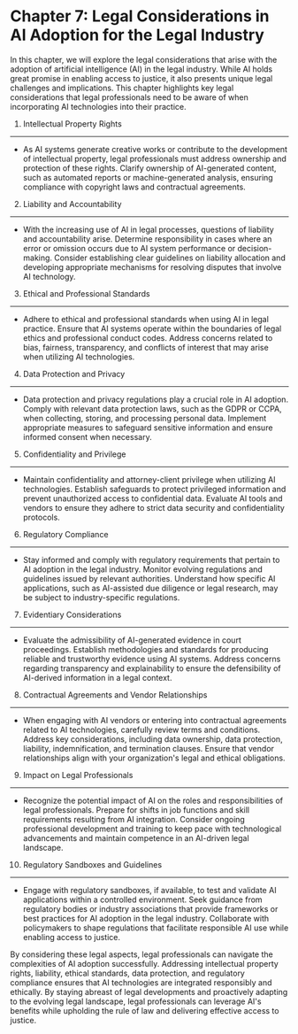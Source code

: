 Chapter 7: Legal Considerations in AI Adoption for the Legal Industry
=====================================================================

In this chapter, we will explore the legal considerations that arise with the adoption of artificial intelligence (AI) in the legal industry. While AI holds great promise in enabling access to justice, it also presents unique legal challenges and implications. This chapter highlights key legal considerations that legal professionals need to be aware of when incorporating AI technologies into their practice.

1. Intellectual Property Rights
-------------------------------

* As AI systems generate creative works or contribute to the development of intellectual property, legal professionals must address ownership and protection of these rights. Clarify ownership of AI-generated content, such as automated reports or machine-generated analysis, ensuring compliance with copyright laws and contractual agreements.

2. Liability and Accountability
-------------------------------

* With the increasing use of AI in legal processes, questions of liability and accountability arise. Determine responsibility in cases where an error or omission occurs due to AI system performance or decision-making. Consider establishing clear guidelines on liability allocation and developing appropriate mechanisms for resolving disputes that involve AI technology.

3. Ethical and Professional Standards
-------------------------------------

* Adhere to ethical and professional standards when using AI in legal practice. Ensure that AI systems operate within the boundaries of legal ethics and professional conduct codes. Address concerns related to bias, fairness, transparency, and conflicts of interest that may arise when utilizing AI technologies.

4. Data Protection and Privacy
------------------------------

* Data protection and privacy regulations play a crucial role in AI adoption. Comply with relevant data protection laws, such as the GDPR or CCPA, when collecting, storing, and processing personal data. Implement appropriate measures to safeguard sensitive information and ensure informed consent when necessary.

5. Confidentiality and Privilege
--------------------------------

* Maintain confidentiality and attorney-client privilege when utilizing AI technologies. Establish safeguards to protect privileged information and prevent unauthorized access to confidential data. Evaluate AI tools and vendors to ensure they adhere to strict data security and confidentiality protocols.

6. Regulatory Compliance
------------------------

* Stay informed and comply with regulatory requirements that pertain to AI adoption in the legal industry. Monitor evolving regulations and guidelines issued by relevant authorities. Understand how specific AI applications, such as AI-assisted due diligence or legal research, may be subject to industry-specific regulations.

7. Evidentiary Considerations
-----------------------------

* Evaluate the admissibility of AI-generated evidence in court proceedings. Establish methodologies and standards for producing reliable and trustworthy evidence using AI systems. Address concerns regarding transparency and explainability to ensure the defensibility of AI-derived information in a legal context.

8. Contractual Agreements and Vendor Relationships
--------------------------------------------------

* When engaging with AI vendors or entering into contractual agreements related to AI technologies, carefully review terms and conditions. Address key considerations, including data ownership, data protection, liability, indemnification, and termination clauses. Ensure that vendor relationships align with your organization's legal and ethical obligations.

9. Impact on Legal Professionals
--------------------------------

* Recognize the potential impact of AI on the roles and responsibilities of legal professionals. Prepare for shifts in job functions and skill requirements resulting from AI integration. Consider ongoing professional development and training to keep pace with technological advancements and maintain competence in an AI-driven legal landscape.

10. Regulatory Sandboxes and Guidelines
---------------------------------------

* Engage with regulatory sandboxes, if available, to test and validate AI applications within a controlled environment. Seek guidance from regulatory bodies or industry associations that provide frameworks or best practices for AI adoption in the legal industry. Collaborate with policymakers to shape regulations that facilitate responsible AI use while enabling access to justice.

By considering these legal aspects, legal professionals can navigate the complexities of AI adoption successfully. Addressing intellectual property rights, liability, ethical standards, data protection, and regulatory compliance ensures that AI technologies are integrated responsibly and ethically. By staying abreast of legal developments and proactively adapting to the evolving legal landscape, legal professionals can leverage AI's benefits while upholding the rule of law and delivering effective access to justice.
